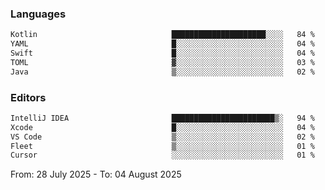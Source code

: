 <!--START_SECTION:waka-->
### Languages
```txt
Kotlin                              █████████████████████░░░░   84 %
YAML                                █░░░░░░░░░░░░░░░░░░░░░░░░   04 %
Swift                               █░░░░░░░░░░░░░░░░░░░░░░░░   04 %
TOML                                ▓░░░░░░░░░░░░░░░░░░░░░░░░   03 %
Java                                ▒░░░░░░░░░░░░░░░░░░░░░░░░   02 %
```

### Editors
```txt
IntelliJ IDEA                       ███████████████████████▒░   94 %
Xcode                               █░░░░░░░░░░░░░░░░░░░░░░░░   04 %
VS Code                             ▒░░░░░░░░░░░░░░░░░░░░░░░░   02 %
Fleet                               ▒░░░░░░░░░░░░░░░░░░░░░░░░   01 %
Cursor                              ░░░░░░░░░░░░░░░░░░░░░░░░░   01 %
```

From: 28 July 2025 - To: 04 August 2025
<!--END_SECTION:waka-->
